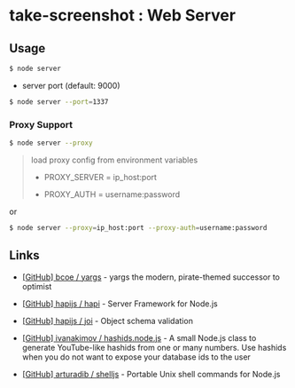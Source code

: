 # take-screenshot : Web Server

## Usage

```bash
$ node server
```

* server port (default: 9000)

```bash
$ node server --port=1337
```


### Proxy Support

```bash
$ node server --proxy
```

> load proxy config from environment variables
>
> * PROXY_SERVER = ip_host:port
>
> * PROXY_AUTH = username:password
>

or

```bash
$ node server --proxy=ip_host:port --proxy-auth=username:password
```

## Links

* [[GitHub] bcoe / yargs](https://github.com/bcoe/yargs) - yargs the modern, pirate-themed successor to optimist

* [[GitHub] hapijs / hapi](https://github.com/hapijs/hapi) - Server Framework for Node.js

* [[GitHub] hapijs / joi](https://github.com/hapijs/joi) - Object schema validation

* [[GitHub] ivanakimov / hashids.node.js](https://github.com/ivanakimov/hashids.node.js) - A small Node.js class to generate YouTube-like hashids from one or many numbers. Use hashids when you do not want to expose your database ids to the user

* [[GitHub] arturadib / shelljs](https://github.com/arturadib/shelljs) - Portable Unix shell commands for Node.js
